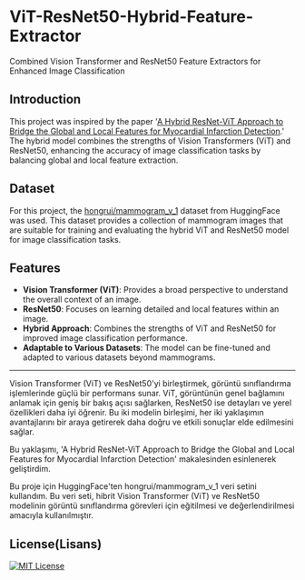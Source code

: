 # ViT-ResNet50-Hybrid-Feature-Extractor
Combined Vision Transformer and ResNet50 Feature Extractors for Enhanced Image Classification



## Introduction

This project was inspired by the paper '[A Hybrid ResNet-ViT Approach to Bridge the Global and Local Features for Myocardial Infarction Detection](https://www.nature.com/articles/s41598-024-54846-8).' The hybrid model combines the strengths of Vision Transformers (ViT) and ResNet50, enhancing the accuracy of image classification tasks by balancing global and local feature extraction.

## Dataset

For this project, the [hongrui/mammogram_v_1](https://huggingface.co/datasets/hongrui/mammogram_v_1) dataset from HuggingFace was used. This dataset provides a collection of mammogram images that are suitable for training and evaluating the hybrid ViT and ResNet50 model for image classification tasks.

## Features

- **Vision Transformer (ViT)**: Provides a broad perspective to understand the overall context of an image.
- **ResNet50**: Focuses on learning detailed and local features within an image.
- **Hybrid Approach**: Combines the strengths of ViT and ResNet50 for improved image classification performance.
- **Adaptable to Various Datasets**: The model can be fine-tuned and adapted to various datasets beyond mammograms.



---------------------------------------------------------

Vision Transformer (ViT) ve ResNet50'yi birleştirmek, görüntü sınıflandırma işlemlerinde güçlü bir performans sunar. ViT, görüntünün genel bağlamını anlamak için geniş bir bakış açısı sağlarken, ResNet50 ise detayları ve yerel özellikleri daha iyi öğrenir. Bu iki modelin birleşimi, her iki yaklaşımın avantajlarını bir araya getirerek daha doğru ve etkili sonuçlar elde edilmesini sağlar.

Bu yaklaşımı, 'A Hybrid ResNet-ViT Approach to Bridge the Global and Local Features for Myocardial Infarction Detection' makalesinden esinlenerek geliştirdim.

Bu proje için HuggingFace'ten hongrui/mammogram_v_1 veri setini kullandım. Bu veri seti, hibrit Vision Transformer (ViT) ve ResNet50 modelinin görüntü sınıflandırma görevleri için eğitilmesi ve değerlendirilmesi amacıyla kullanılmıştır.


## License(Lisans)
[![MIT License](https://img.shields.io/badge/License-MIT-green.svg)](https://choosealicense.com/licenses/mit/)
